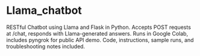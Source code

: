 # Llama_chatbot
RESTful Chatbot using Llama and Flask in Python. Accepts POST requests at /chat, responds with Llama-generated answers. Runs in Google Colab, includes pyngrok for public API demo. Code, instructions, sample runs, and troubleshooting notes included.
